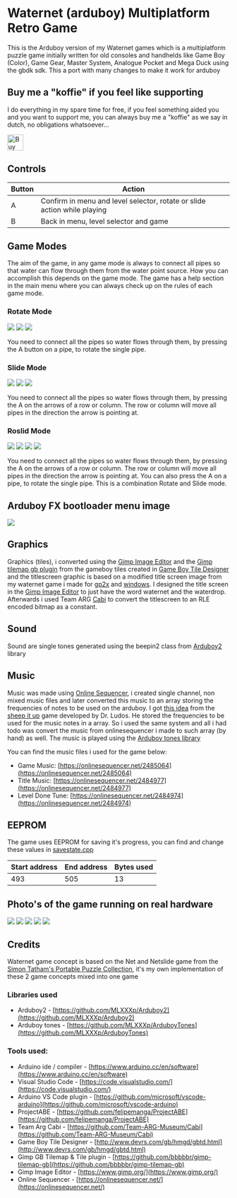 # Waternet (arduboy) Multiplatform Retro Game
This is the Arduboy version of my Waternet games which is a multiplatform puzzle game initially written for old consoles and handhelds like Game Boy (Color), Game Gear, Master System, Analogue Pocket and Mega Duck using the gbdk sdk. This a port with many changes to make it work for arduboy 

## Buy me a "koffie" if you feel like supporting 
I do everything in my spare time for free, if you feel something aided you and you want to support me, you can always buy me a "koffie" as we say in dutch, no obligations whatsoever...

<a href='https://ko-fi.com/Q5Q3BKI5S' target='_blank'><img height='36' style='border:0px;height:36px;' src='https://cdn.ko-fi.com/cdn/kofi2.png?v=3' border='0' alt='Buy Me a Coffee at ko-fi.com' /></a>

## Controls

| Button | Action                                                                   |
|--------|--------------------------------------------------------------------------|
| A      | Confirm in menu and level selector, rotate or slide action while playing |
| B      | Back in menu, level selector and game                                    |

## Game Modes
The aim of the game, in any game mode is always to connect all pipes so that water can flow through them from the water point source. How you can accomplish this depends on the  game mode. The game has a help section in the main menu where you can always check up on the rules of each game mode.

### Rotate Mode

<img src="images/rotate-legend.png"> <img src="images/rotate-finish.png"> <img src="images/rotate.png">

You need to connect all the pipes so water flows through them, by pressing the A button on a pipe, to rotate the single pipe.

### Slide Mode

<img src="images/slide-legend.png"> <img src="images/slide-finish.png"> <img src="images/slide.png">

You need to connect all the pipes so water flows through them, by pressing the A on the arrows of a row or column. The row or column will move all pipes in the direction the arrow is pointing at.

### Roslid Mode

<img src="images/roslid-legend.png"> <img src="images/roslid-finish.png"> <img src="images/roslid-rotate.png"> <img src="images/roslid-slide.png">

You need to connect all the pipes so water flows through them, by pressing the A on the arrows of a row or column. The row or column will move all pipes in the direction the arrow is pointing at. You can also press the A on a pipe, to rotate the single pipe. This is a combination Rotate and Slide mode.

## Arduboy FX bootloader menu image
<img src="images/waternet.png">

## Graphics 
Graphics (tiles), i converted using the [Gimp Image Editor](https://www.gimp.org/) and the [Gimp tilemap gb plugin](https://github.com/bbbbbr/gimp-tilemap-gb) from the gameboy tiles created in [Game Boy Tile Designer](http://www.devrs.com/gb/hmgd/gbtd.html) and the titlescreen graphic is based on a modified title screen image from my waternet game i made for [gp2x](https://www.willemssoft.be/index.php?main=5&sub=6&action=productdetails&id=218) and [windows](https://www.willemssoft.be/index.php?main=46&sub=7&action=productdetails&id=220). I designed the title screen in the [Gimp Image Editor](https://www.gimp.org/) to just have the word waternet and the waterdrop. Afterwards i used Team ARG [Cabi](https://github.com/Team-ARG-Museum/Cabi) to convert the titlescreen to an RLE encoded bitmap as a constant. 

## Sound
Sound are single tones generated using the beepin2 class from [Arduboy2](https://github.com/MLXXXp/Arduboy2) library

## Music
Music was made using [Online Sequencer](https://onlinesequencer.net/), i created single channel, non mixed music files and later converted this music to an array storing the frequencies of notes to be used on the arduboy. I got [this idea](https://www.gamedeveloper.com/programming/making-a-game-boy-game-in-2017-a-quot-sheep-it-up-quot-post-mortem-part-2-2-) from the [sheep it up](https://gamejolt.com/games/sheepitup/267335) game developed by Dr. Ludos. He stored the frequencies to be used for the music notes in a array. So i used the same system and all i had todo was convert the music from onlinesequencer i made to such array (by hand) as well.
The music is played using the [Arduboy tones library](https://github.com/MLXXXp/ArduboyTones)

You can find the music files i used for the game below:

* Game Music: [https://onlinesequencer.net/2485064](https://onlinesequencer.net/2485064)
* Title Music: [https://onlinesequencer.net/2484977](https://onlinesequencer.net/2484977)
* Level Done Tune: [https://onlinesequencer.net/2484974](https://onlinesequencer.net/2484974)

## EEPROM
The game uses EEPROM for saving it's progress, you can find and change these values in [savestate.cpp](source/waternet/src/savestate.cpp)

| Start address | End address | Bytes used |
| ------------- | ----------- | ---------- |
| 493           | 505         | 13         |

## Photo's of the game running on real hardware

<img src="images/hardware1.jpg"> <img src="images/hardware2.jpg"> <img src="images/hardware3.jpg"> <img src="images/hardware4.jpg"> <img src="images/hardware5.jpg">


## Credits
Waternet game concept is based on the Net and Netslide game from the [Simon Tatham's Portable Puzzle Collection](https://www.chiark.greenend.org.uk/~sgtatham/puzzles/),
it's my own implementation of these 2 game concepts mixed into one game

### Libraries used
* Arduboy2 - [https://github.com/MLXXXp/Arduboy2](https://github.com/MLXXXp/Arduboy2)
* Arduboy tones - [https://github.com/MLXXXp/ArduboyTones](https://github.com/MLXXXp/ArduboyTones)

### Tools used:
* Arduino ide / compiler - [https://www.arduino.cc/en/software](https://www.arduino.cc/en/software) 
* Visual Studio Code - [https://code.visualstudio.com/](https://code.visualstudio.com/)
* Arduino VS Code plugin - [https://github.com/microsoft/vscode-arduino](https://github.com/microsoft/vscode-arduino)
* ProjectABE - [https://github.com/felipemanga/ProjectABE](https://github.com/felipemanga/ProjectABE)
* Team Arg Cabi - [https://github.com/Team-ARG-Museum/Cabi](https://github.com/Team-ARG-Museum/Cabi)
* Game Boy Tile Designer - [http://www.devrs.com/gb/hmgd/gbtd.html](http://www.devrs.com/gb/hmgd/gbtd.html)
* Gimp GB Tilemap & Tile plugin - [https://github.com/bbbbbr/gimp-tilemap-gb](https://github.com/bbbbbr/gimp-tilemap-gb)
* Gimp Image Editor - [https://www.gimp.org/](https://www.gimp.org/)
* Online Sequencer - [https://onlinesequencer.net/](https://onlinesequencer.net/)
